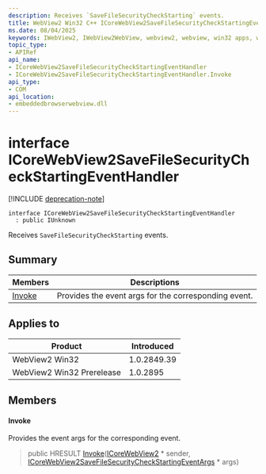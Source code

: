 ```yaml
---
description: Receives `SaveFileSecurityCheckStarting` events.
title: WebView2 Win32 C++ ICoreWebView2SaveFileSecurityCheckStartingEventHandler
ms.date: 08/04/2025
keywords: IWebView2, IWebView2WebView, webview2, webview, win32 apps, win32, edge, ICoreWebView2, ICoreWebView2Controller, browser control, edge html, ICoreWebView2SaveFileSecurityCheckStartingEventHandler
topic_type: 
- APIRef
api_name:
- ICoreWebView2SaveFileSecurityCheckStartingEventHandler
- ICoreWebView2SaveFileSecurityCheckStartingEventHandler.Invoke
api_type:
- COM
api_location:
- embeddedbrowserwebview.dll
---
```


# interface ICoreWebView2SaveFileSecurityCheckStartingEventHandler

[!INCLUDE [deprecation-note](../includes/deprecation-note.md)]

```
interface ICoreWebView2SaveFileSecurityCheckStartingEventHandler
  : public IUnknown
```

Receives `SaveFileSecurityCheckStarting` events.

## Summary

 Members                        | Descriptions
--------------------------------|---------------------------------------------
[Invoke](#invoke) | Provides the event args for the corresponding event.

## Applies to

Product                         | Introduced
--------------------------------|---------------------------------------------
WebView2 Win32            |    1.0.2849.39
WebView2 Win32 Prerelease |    1.0.2895

## Members

#### Invoke

Provides the event args for the corresponding event.

> public HRESULT [Invoke](#invoke)([ICoreWebView2](icorewebview2.md#icorewebview2) * sender, [ICoreWebView2SaveFileSecurityCheckStartingEventArgs](icorewebview2savefilesecuritycheckstartingeventargs.md#icorewebview2savefilesecuritycheckstartingeventargs) * args)

